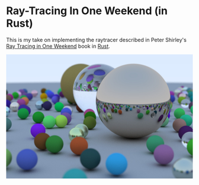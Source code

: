 # Ray-Tracing In One Weekend (in Rust)

This is my take on implementing the raytracer described in Peter Shirley's [Ray Tracing in One Weekend](https://www.amazon.com.au/Ray-Tracing-Weekend-Minibooks-Book-ebook/dp/B01B5AODD8) book in [Rust](https://www.rust-lang.org/en-US/).

![final render](rtiow.jpg)

